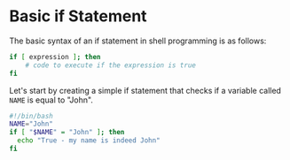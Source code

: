 # Basic if Statement

The basic syntax of an if statement in shell programming is as follows:

```bash
if [ expression ]; then
    # code to execute if the expression is true
fi
```

Let's start by creating a simple if statement that checks if a variable called `NAME` is equal to "John".

```bash
#!/bin/bash
NAME="John"
if [ "$NAME" = "John" ]; then
  echo "True - my name is indeed John"
fi
```
